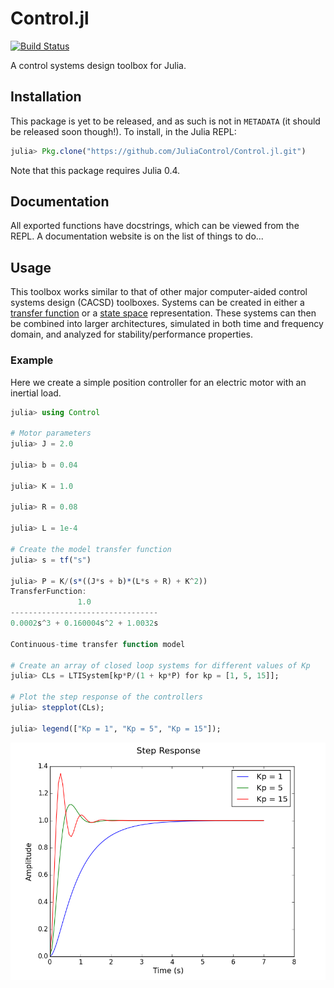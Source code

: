 # Control.jl

[![Build Status](https://travis-ci.org/JuliaControl/Control.jl.svg)](https://travis-ci.org/JuliaControl/Control.jl)

A control systems design toolbox for Julia.

## Installation

This package is yet to be released, and as such is not in `METADATA` (it should
be released soon though!). To install, in the Julia REPL:

```julia
julia> Pkg.clone("https://github.com/JuliaControl/Control.jl.git")
```

Note that this package requires Julia 0.4.

## Documentation

All exported functions have docstrings, which can be viewed from the REPL. A
documentation website is on the list of things to do...

## Usage

This toolbox works similar to that of other major computer-aided control
systems design (CACSD) toolboxes. Systems can be created in either a [transfer
function](http://en.wikipedia.org/wiki/Transfer_function) or a [state
space](http://en.wikipedia.org/wiki/State-space_representation) representation.
These systems can then be combined into larger architectures, simulated in both
time and frequency domain, and analyzed for stability/performance properties.

### Example

Here we create a simple position controller for an electric motor with an
inertial load.

```julia
julia> using Control

# Motor parameters
julia> J = 2.0

julia> b = 0.04

julia> K = 1.0

julia> R = 0.08

julia> L = 1e-4

# Create the model transfer function
julia> s = tf("s")

julia> P = K/(s*((J*s + b)*(L*s + R) + K^2))
TransferFunction:
               1.0
---------------------------------
0.0002s^3 + 0.160004s^2 + 1.0032s

Continuous-time transfer function model

# Create an array of closed loop systems for different values of Kp
julia> CLs = LTISystem[kp*P/(1 + kp*P) for kp = [1, 5, 15]];

# Plot the step response of the controllers
julia> stepplot(CLs);

julia> legend(["Kp = 1", "Kp = 5", "Kp = 15"]);
```

![StepResponse](/example/step_response.png)
